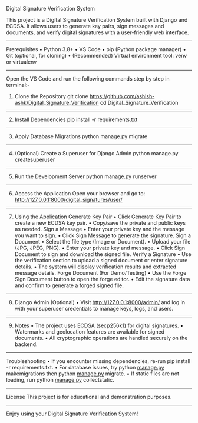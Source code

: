 Digital Signature Verification System

This project is a Digital Signature Verification System built with Django and ECDSA. It allows users to generate key pairs, sign messages and documents, and verify digital signatures with a user-friendly web interface.
________________________________________
Prerequisites
•	Python 3.8+
•	VS Code
•	pip (Python package manager)
•	Git (optional, for cloning)
•	(Recommended) Virtual environment tool: venv or virtualenv
________________________________________
Open the VS Code and run the following commands step by step in terminal:-
1. Clone the Repository
git clone https://github.com/ashish-ashk/Digital_Signature_Verification
cd Digital_Signature_Verification
________________________________________
2. Install Dependencies
pip install -r requirements.txt
________________________________________
3. Apply Database Migrations
python manage.py migrate
________________________________________
4. (Optional) Create a Superuser for Django Admin
python manage.py createsuperuser
________________________________________
5. Run the Development Server
python manage.py runserver
________________________________________
6. Access the Application
Open your browser and go to:
http://127.0.0.1:8000/digital_signatures/user/
________________________________________
7. Using the Application
Generate Key Pair
•	Click Generate Key Pair to create a new ECDSA key pair.
•	Copy/save the private and public keys as needed.
Sign a Message
•	Enter your private key and the message you want to sign.
•	Click Sign Message to generate the signature.
Sign a Document
•	Select the file type (Image or Document).
•	Upload your file (JPG, JPEG, PNG).
•	Enter your private key and message.
•	Click Sign Document to sign and download the signed file.
Verify a Signature
•	Use the verification section to upload a signed document or enter signature details.
•	The system will display verification results and extracted message details.
Forge Document (For Demo/Testing)
•	Use the Forge Sign Document button to open the forge editor.
•	Edit the signature data and confirm to generate a forged signed file.
________________________________________
8. Django Admin (Optional)
•	Visit http://127.0.0.1:8000/admin/ and log in with your superuser credentials to manage keys, logs, and users.
________________________________________
9. Notes
•	The project uses ECDSA (secp256k1) for digital signatures.
•	Watermarks and geolocation features are available for signed documents.
•	All cryptographic operations are handled securely on the backend.
________________________________________
Troubleshooting
•	If you encounter missing dependencies, re-run pip install -r requirements.txt.
•	For database issues, try python [manage.py](http://_vscodecontentref_/1) makemigrations then python [manage.py](http://_vscodecontentref_/2) migrate.
•	If static files are not loading, run python [manage.py](http://_vscodecontentref_/3) collectstatic.
________________________________________
License
This project is for educational and demonstration purposes.
________________________________________
Enjoy using your Digital Signature Verification System!


